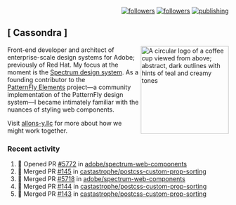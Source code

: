 <p align="right"><a rel="me" href="https://front-end.social/@castastrophe">
    <img alt="followers" title="Follow me on Mastodon" src="https://img.shields.io/mastodon/follow/109297102751309835?domain=https%3A%2F%2Ffront-end.social&label=Follow&logo=mastodon&logoColor=white&style=for-the-badge&labelColor=008080&color=006969"/></a>
  <a href="https://codepen.io/castastrophe/">
    <img alt="followers" title="Follow me on CodePen" src="https://img.shields.io/badge/23-1?color=640464&labelColor=7c007c&style=for-the-badge&logo=codepen&label=Follow"/></a>
<a href="https://castastrophe.medium.com/">
    <img alt="publishing" title="View articles on Medium" src="https://img.shields.io/badge/107-1?color=666&labelColor=444&label=subscribe&logo=medium&logoColor=white&style=for-the-badge"/></a>
</p>

## [&nbsp;Cassondra&nbsp;]

<img align="right" src="https://github-production-user-asset-6210df.s3.amazonaws.com/1840295/253016758-ba468774-1cd3-42c2-8f43-947b5eeb5edf.png" height="200" alt="A circular logo of a coffee cup viewed from above; abstract, dark outlines with hints of teal and creamy tones">

Front-end developer and architect of enterprise-scale design systems for Adobe; previously of Red Hat. My focus at the moment is the [Spectrum design system](https://github.com/adobe/spectrum-css). As a founding contributor to the [PatternFly&nbsp;Elements](https://github.com/patternfly/patternfly-elements) project&mdash;a community implementation of the PatternFly design system&mdash;I became intimately familiar with the nuances of styling web components.

Visit [allons-y.llc](http://allons-y.llc/) for more about how we might work together.

### Recent activity

<!--START_SECTION:activity-->
1. 💪 Opened PR [#5772](https://github.com/adobe/spectrum-web-components/pull/5772) in [adobe/spectrum-web-components](https://github.com/adobe/spectrum-web-components)
2. 🎉 Merged PR [#145](https://github.com/castastrophe/postcss-custom-prop-sorting/pull/145) in [castastrophe/postcss-custom-prop-sorting](https://github.com/castastrophe/postcss-custom-prop-sorting)
3. 🎉 Merged PR [#5718](https://github.com/adobe/spectrum-web-components/pull/5718) in [adobe/spectrum-web-components](https://github.com/adobe/spectrum-web-components)
4. 🎉 Merged PR [#144](https://github.com/castastrophe/postcss-custom-prop-sorting/pull/144) in [castastrophe/postcss-custom-prop-sorting](https://github.com/castastrophe/postcss-custom-prop-sorting)
5. 🎉 Merged PR [#143](https://github.com/castastrophe/postcss-custom-prop-sorting/pull/143) in [castastrophe/postcss-custom-prop-sorting](https://github.com/castastrophe/postcss-custom-prop-sorting)
<!--END_SECTION:activity-->
